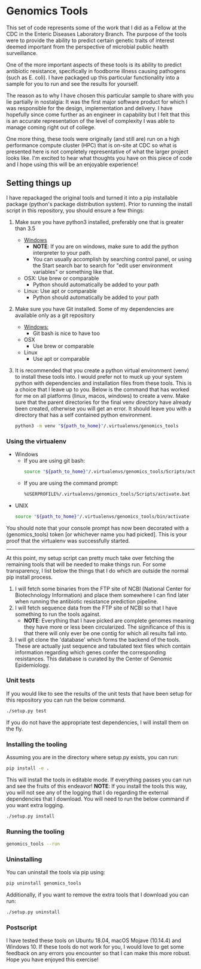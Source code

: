 # Genomics Tools

This set of code represents some of the work that I did as a Fellow at the CDC in the Enteric Diseases Laboratory Branch. The purpose of the tools were to provide the ability to predict certain genetic traits of interest deemed important from the perspective of microbial public health surveillance.

One of the more important aspects of these tools is its ability to predict antibiotic resistance, specifically in foodborne illness causing pathogens (such as E. coli). I have packaged up this particular functionality into a sample for you to run and see the results for yourself.

The reason as to why I have chosen this particular sample to share with you lie partially in nostalgia: It was the first major software product for which I was responsible for the design, implementation and delivery. I have hopefully since come further as an engineer in capability but I felt that this is an accurate representation of the level of complexity I was able to manage coming right out of college.

One more thing, these tools were originally (and still are) run on a high performance compute cluster (HPC) that is on-site at CDC so what is presented here is not completely representative of what the larger project looks like. I'm excited to hear what thoughts you have on this piece of code and I hope using this will be an enjoyable experience!

## Setting things up

I have repackaged the original tools and turned it into a pip installable package (python's package distribution system). Prior to running the install script in this repository, you should ensure a few things:

1. Make sure you have python3 installed, preferably one that is greater than 3.5
    * [Windows](https://www.python.org/downloads/windows/)
        * __NOTE__: If you are on windows, make sure to add the python interpreter to your path.
        * You can usually accomplish by searching control panel, or using the Start search bar to search for "edit user environment variables" or something like that.
    * OSX: Use brew or comparable
        * Python should automatically be added to your path
    * Linux: Use apt or comparable
        * Python should automatically be added to your path

2. Make sure you have Git installed. Some of my dependencies are available only as a git repository
    * [Windows:](https://git-scm.com/downloads)
        * Git bash is nice to have too
    * OSX
        * Use brew or comparable
    * Linux
        * Use apt or comparable

3. It is recommended that you create a python virtual environment (venv) to install these tools into. I would prefer not to muck up your system python with dependencies and installation files from these tools. This is a choice that I leave up to you. Below is the command that has worked for me on all platforms (linux, macos, windows) to create a venv. Make sure that the parent directories for the final venv directory have already been created, otherwise you will get an error. It should leave you with a directory that has a self contained python environment.

    ```bash
    python3 -m venv "${path_to_home}"/.virtualenvs/genomics_tools
    ```

### Using the virtualenv
* Windows
    - If you are using git bash:
        ```bash
        source "${path_to_home}"/.virtualenvs/genomics_tools/Scripts/activate
        ```
    - If you are using the command prompt:
        ```bash
        %USERPROFILE%/.virtualenvs/genomics_tools/Scripts/activate.bat
        ```
* UNIX
    ```bash
    source "${path_to_home}"/.virtualenvs/genomics_tools/bin/activate
    ```
You should note that your console prompt has now been decorated with a (genomics_tools) token [or whichever name you had picked]. This is your proof that the virtualenv was successfully started.

---

At this point, my setup script can pretty much take over fetching the remaining tools that will be needed to make things run. For some transparency, I list below the things that I do which are outside the normal pip install process.

1. I will fetch some binaries from the FTP site of NCBI (National Center for Biotechnology Information) and place them somewhere I can find later when running the antibiotic resistance prediction pipeline.
2. I will fetch sequence data from the FTP site of NCBI so that I have something to run the tools against.
    * __NOTE__: Everything that I have picked are complete genomes meaning they have more or less been circularized. The significance of this is that there will only ever be one contig for which all results fall into. 
3. I will git clone the 'database' which forms the backend of the tools. These are actually just sequence and tabulated text files which contain information regarding which genes confer the corresponding resistances. This database is curated by the Center of Genomic Epidemiology.

### Unit tests

If you would like to see the results of the unit tests that have been setup for this repository you can run the below command.
```bash
./setup.py test
```
If you do not have the appropriate test dependencies, I will install them on the fly.

### Installing the tooling
Assuming you are in the directory where setup.py exists, you can run:
```bash
pip install -e .
```
This will install the tools in editable mode. If everything passes you can run and see the fruits of this endeavor! __NOTE__: If you install the tools this way, you will not see any of the logging that I do regarding the external dependencies that I download. You will need to run the below command if you want extra logging.
```bash
./setup.py install
```

### Running the tooling
```bash
genomics_tools --run
```

### Uninstalling
You can uninstall the tools via pip using:
```bash
pip uninstall genomics_tools
```
Additionally, if you want to remove the extra tools that I download you can run:
```bash
./setup.py uninstall
```

### Postscript

I have tested these tools on Ubuntu 18.04, macOS Mojave (10.14.4) and Windows 10. If these tools do not work for you, I would love to get some feedback on any errors you encounter so that I can make this more robust. Hope you have enjoyed this exercise!